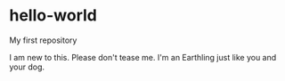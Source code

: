 # hello-world
My first repository

I am new to this. Please don't tease me. I'm an Earthling just like you and your dog.
